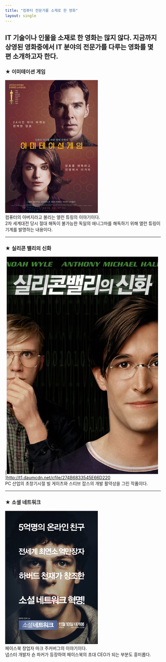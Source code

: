 ```yaml
---
title: "컴퓨터 전문가를 소재로 한 영화"
layout: single
---
```


IT 기술이나 인물을 소재로 한 영화는 많지 않다. 지금까지 상영된 영화중에서 IT 분야의 전문가를 다루는 영화를 몇 편 소개하고자 한다.
---
### ★ 이미테이션 게임
![allen](/assets/images/allen.png)  
컴퓨터의 아버지라고 불리는 앨런 튜링의 이야기이다.  
2차 세계대전 당시 절대 해독이 불가능한 독일의 애니그마를 해독하기 위해 앨런 튜링이 기계를 발명하는 내용이다.


---
### ★ 실리콘 밸리의 신화
[![bill_jobs](/assets/images/bill_jobs.png)]http://t1.daumcdn.net/cfile/274B6833545E66D220  
PC 산업의 초창기시절 빌 게이츠와 스티브 잡스의 개발 활약상을 그린 작품이다.


---
### ★ 소셜 네트워크
[![mark](/assets/images/mark.png  "더 자세한 내용을 원하시면 방문해 보세요.")](https://ko.wikipedia.org/wiki/%EC%86%8C%EC%85%9C_%EB%84%A4%ED%8A%B8%EC%9B%8C%ED%81%AC_(%EC%98%81%ED%99%94))  
페이스북 창업자 마크 주커버그의 이야기이다.  
냅스터 개발자 숀 파커가 등장하여 페이스북의 초대 CEO가 되는 부분도 흥미롭다.
